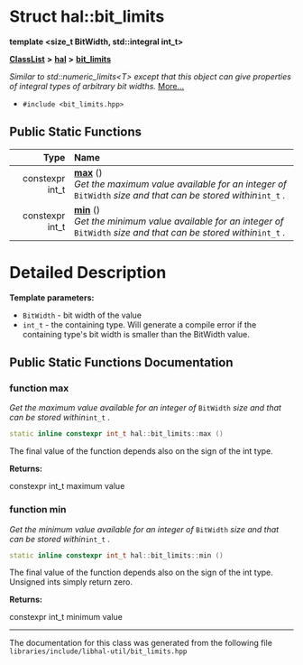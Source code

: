 

# Struct hal::bit\_limits

**template &lt;size\_t BitWidth, std::integral int\_t&gt;**



[**ClassList**](annotated.md) **>** [**hal**](namespacehal.md) **>** [**bit\_limits**](structhal_1_1bit__limits.md)



_Similar to std::numeric\_limits&lt;T&gt; except that this object can give properties of integral types of arbitrary bit widths._ [More...](#detailed-description)

* `#include <bit_limits.hpp>`







































## Public Static Functions

| Type | Name |
| ---: | :--- |
|  constexpr int\_t | [**max**](#function-max) () <br>_Get the maximum value available for an integer of_ `BitWidth` _size and that can be stored within_`int_t` _._ |
|  constexpr int\_t | [**min**](#function-min) () <br>_Get the minimum value available for an integer of_ `BitWidth` _size and that can be stored within_`int_t` _._ |


























# Detailed Description




**Template parameters:**


* `BitWidth` - bit width of the value 
* `int_t` - the containing type. Will generate a compile error if the containing type's bit width is smaller than the BitWidth value. 




    
## Public Static Functions Documentation




### function max 

_Get the maximum value available for an integer of_ `BitWidth` _size and that can be stored within_`int_t` _._
```C++
static inline constexpr int_t hal::bit_limits::max () 
```



The final value of the function depends also on the sign of the int type.




**Returns:**

constexpr int\_t maximum value 





        



### function min 

_Get the minimum value available for an integer of_ `BitWidth` _size and that can be stored within_`int_t` _._
```C++
static inline constexpr int_t hal::bit_limits::min () 
```



The final value of the function depends also on the sign of the int type. Unsigned ints simply return zero.




**Returns:**

constexpr int\_t minimum value 





        

------------------------------
The documentation for this class was generated from the following file `libraries/include/libhal-util/bit_limits.hpp`

